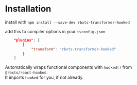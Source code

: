 
# Installation
install with `npm install --save-dev rbxts-transformer-hooked`

add this to compiler options in your `tsconfig.json`
<br/>
```json
    "plugins": [
        {
            "transform": "rbxts-transformer-hooked"
        }
    ]
 ```

 
Automatically wraps functional components with `hooked()` from `@rbxts/roact-hooked`. <br/>
It imports `hooked` for you, if not already.
